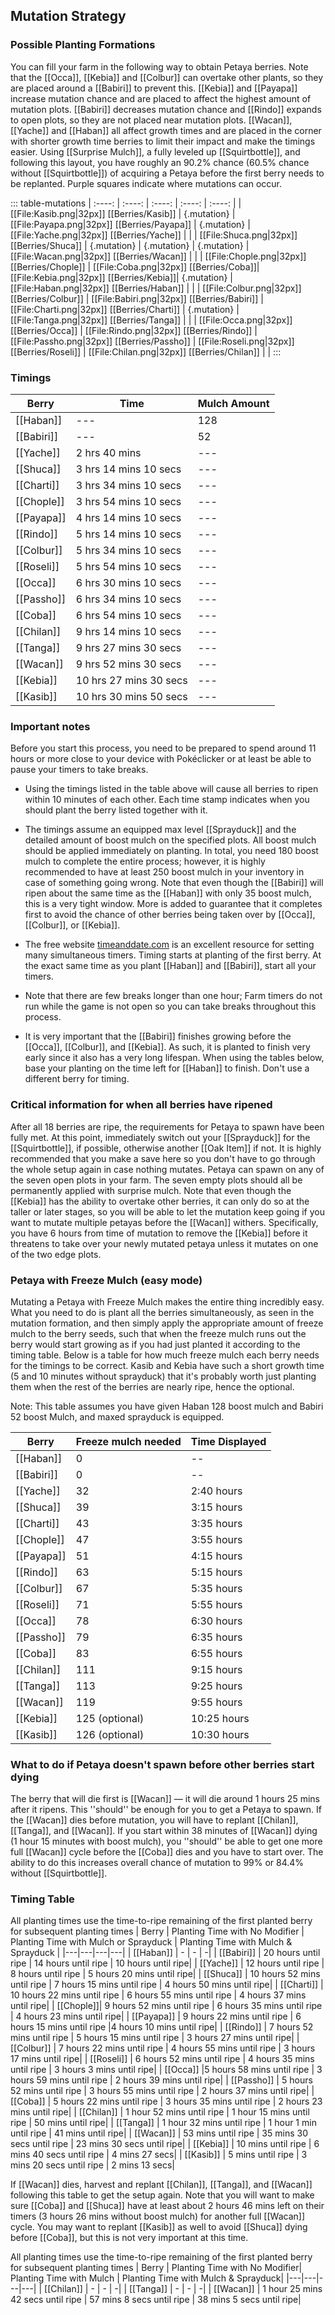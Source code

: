 ## Mutation Strategy
### Possible Planting Formations

You can fill your farm in the following way to obtain Petaya berries. Note that the [[Occa]], [[Kebia]] and [[Colbur]] can overtake other plants, so they are placed around a [[Babiri]] to prevent this. [[Kebia]] and [[Payapa]] increase mutation chance and are placed to affect the highest amount of mutation plots. [[Babiri]] decreases mutation chance and [[Rindo]] expands to open plots, so they are not placed near mutation plots. [[Wacan]], [[Yache]] and [[Haban]] all affect growth times and are placed in the corner with shorter growth time berries to limit their impact and make the timings easier. Using [[Surprise Mulch]], a fully leveled up [[Squirtbottle]], and following this layout, you have roughly an 90.2% chance (60.5% chance without [[Squirtbottle]]) of acquiring a Petaya before the first berry needs to be replanted. Purple squares indicate where mutations can occur.

::: table-mutations
| :----: | :----: | :----: | :----: | :----: |
| [[File:Kasib.png\|32px]] [[Berries/Kasib]] | {.mutation} | [[File:Payapa.png\|32px]] [[Berries/Payapa]] | {.mutation} | [[File:Yache.png\|32px]] [[Berries/Yache]] | |
| [[File:Shuca.png\|32px]] [[Berries/Shuca]] | {.mutation}  | {.mutation} | {.mutation} | [[File:Wacan.png\|32px]] [[Berries/Wacan]] | |
| [[File:Chople.png\|32px]] [[Berries/Chople]] | [[File:Coba.png\|32px]] [[Berries/Coba]]| [[File:Kebia.png\|32px]] [[Berries/Kebia]]| {.mutation} |[[File:Haban.png\|32px]] [[Berries/Haban]] | |
| [[File:Colbur.png\|32px]] [[Berries/Colbur]] | [[File:Babiri.png\|32px]] [[Berries/Babiri]] | [[File:Charti.png\|32px]] [[Berries/Charti]] | {.mutation} | [[File:Tanga.png\|32px]] [[Berries/Tanga]] | |
| [[File:Occa.png\|32px]] [[Berries/Occa]] | [[File:Rindo.png\|32px]] [[Berries/Rindo]] | [[File:Passho.png\|32px]] [[Berries/Passho]] | [[File:Roseli.png\|32px]] [[Berries/Roseli]] | [[File:Chilan.png\|32px]] [[Berries/Chilan]] | |
:::

### Timings
|Berry | Time | Mulch Amount|
|---|---|---|
| [[Haban]] | --- | 128|
| [[Babiri]] | --- | 52|
| [[Yache]] | 2 hrs 40 mins | --- |
| [[Shuca]] | 3 hrs 14 mins 10 secs | ---|
| [[Charti]] | 3 hrs 34 mins 10 secs| ---|
| [[Chople]]| 3 hrs 54 mins 10 secs | ---|
| [[Payapa]] | 4 hrs 14 mins 10 secs | ---|
| [[Rindo]] | 5 hrs 14 mins 10 secs | ---|
| [[Colbur]] | 5 hrs 34 mins 10 secs | ---|
| [[Roseli]] | 5 hrs 54 mins 10 secs | ---|
| [[Occa]] | 6 hrs 30 mins 10 secs | ---|
| [[Passho]] | 6 hrs 34 mins 10 secs | ---|
| [[Coba]] | 6 hrs 54 mins 10 secs |---|
| [[Chilan]] | 9 hrs 14 mins 10 secs | ---|
| [[Tanga]] | 9 hrs 27 mins 30 secs | ---|
| [[Wacan]] | 9 hrs 52 mins 30 secs | ---|
| [[Kebia]] | 10 hrs 27 mins 30 secs | ---|
| [[Kasib]] | 10 hrs 30 mins 50 secs | ---|

### Important notes

Before you start this process, you need to be prepared to spend around 11 hours or more close to your device with Pokéclicker or at least be able to pause your timers to take breaks.

* Using the timings listed in the table above will cause all berries to ripen within 10 minutes of each other. Each time stamp indicates when you should plant the berry listed together with it.

* The timings assume an equipped max level [[Sprayduck]] and the detailed amount of boost mulch on the specified plots. All boost mulch should be applied immediately on planting. In total, you need 180 boost mulch to complete the entire process; however, it is highly recommended to have at least 250 boost mulch in your inventory in case of something going wrong. Note that even though the [[Babiri]] will ripen about the same time as the [[Haban]] with only 35 boost mulch, this is a very tight window. More is added to guarantee that it completes first to avoid the chance of other berries being taken over by [[Occa]], [[Colbur]], or [[Kebia]].

* The free website [timeanddate.com](https://www.timeanddate.com/timer/ ) is an excellent resource for setting many simultaneous timers. Timing starts at planting of the first berry. At the exact same time as you plant [[Haban]] and [[Babiri]], start all your timers.

* Note that there are few breaks longer than one hour; Farm timers do not run while the game is not open so you can take breaks throughout this process.

* It is very important that the [[Babiri]] finishes growing before the [[Occa]], [[Colbur]], and [[Kebia]]. As such, it is planted to finish very early since it also has a very long lifespan. When using the tables below, base your planting on the time left for [[Haban]] to finish. Don't use a different berry for timing.

### Critical information for when all berries have ripened


After all 18 berries are ripe, the requirements for Petaya to spawn have been fully met. At this point, immediately switch out your [[Sprayduck]] for the [[Squirtbottle]], if possible, otherwise another [[Oak Item]] if not. It is highly recommended that you make a save here so you don't have to go through the whole setup again in case nothing mutates. Petaya can spawn on any of the seven open plots in your farm. The seven empty plots should all be permanently applied with surprise mulch. Note that even though the [[Kebia]] has the ability to overtake other berries, it can only do so at the taller or later stages, so you will be able to let the mutation keep going if you want to mutate multiple petayas before the [[Wacan]] withers. Specifically, you have 6 hours from time of mutation to remove the [[Kebia]] before it threatens to take over your newly mutated petaya unless it mutates on one of the two edge plots.


### Petaya with Freeze Mulch (easy mode)
Mutating a Petaya with Freeze Mulch makes the entire thing incredibly easy.  What you need to do is plant all the berries simultaneously, as seen in the mutation formation, and then simply apply the appropriate amount of freeze mulch to the berry seeds, such that when the freeze mulch runs out the berry would start growing as if you had just planted it according to the timing table.  Below is a table for how much freeze mulch each berry needs for the timings to be correct.  Kasib and Kebia have such a short growth time (5 and 10 minutes without sprayduck) that it's probably worth just planting them when the rest of the berries are nearly ripe, hence the optional.

Note: This table assumes you have given Haban 128 boost mulch and Babiri 52 boost Mulch, and maxed sprayduck is equipped.

| Berry | Freeze mulch needed | Time Displayed |
|---|---|---|
| [[Haban]] | 0 | --|
| [[Babiri]] | 0 | --|
| [[Yache]] | 32 | 2:40 hours|
| [[Shuca]] | 39 | 3:15 hours|
| [[Charti]] | 43 | 3:35 hours|
| [[Chople]] | 47 | 3:55 hours|
| [[Payapa]] | 51 | 4:15 hours|
| [[Rindo]] | 63 | 5:15 hours|
| [[Colbur]] | 67 | 5:35 hours|
| [[Roseli]] | 71 | 5:55 hours|
| [[Occa]] | 78 | 6:30 hours|
| [[Passho]] | 79 | 6:35 hours|
| [[Coba]] | 83 | 6:55 hours|
| [[Chilan]] | 111 | 9:15 hours|
| [[Tanga]] | 113 | 9:25 hours|
| [[Wacan]] | 119 | 9:55 hours|
| [[Kebia]] | 125 (optional) | 10:25 hours|
| [[Kasib]] | 126 (optional) | 10:30 hours|

### What to do if Petaya doesn't spawn before other berries start dying

<!--T:21-->
The berry that will die first is [[Wacan]] — it will die around 1 hours 25 mins after it ripens. This ''should'' be enough for you to get a Petaya to spawn. If the [[Wacan]] dies before mutation, you will have to replant [[Chilan]], [[Tanga]], and [[Wacan]]. If you start within 38 minutes of [[Wacan]] dying (1 hour 15 minutes with boost mulch), you ''should'' be able to get one more full [[Wacan]] cycle before the [[Coba]] dies and you have to start over. The ability to do this increases overall chance of mutation to 99% or 84.4% without [[Squirtbottle]].

### Timing Table
All planting times use the time-to-ripe remaining of the first planted berry for subsequent planting times
| Berry | Planting Time with No Modifier | Planting Time with Mulch or Sprayduck | Planting Time with  Mulch & Sprayduck |
|---|---|---|---|
| [[Haban]] | - | - | -|
| [[Babiri]] | 20 hours until ripe | 14 hours until ripe | 10 hours until ripe|
| [[Yache]] | 12 hours until ripe | 8 hours until ripe | 5 hours 20 mins until ripe|
| [[Shuca]] | 10 hours 52 mins until ripe | 7 hours 15 mins until ripe | 4 hours 50 mins until ripe|
| [[Charti]] | 10 hours 22 mins until ripe | 6 hours 55 mins until ripe | 4 hours 37 mins until ripe|
| [[Chople]]| 9 hours 52 mins until ripe | 6 hours 35 mins until ripe | 4 hours 23 mins until ripe|
| [[Payapa]] | 9 hours 22 mins until ripe | 6 hours 15 mins until ripe |4 hours 10 mins until ripe|
| [[Rindo]] | 7 hours 52 mins until ripe | 5 hours 15 mins until ripe | 3 hours 27 mins until ripe|
| [[Colbur]] | 7 hours 22 mins until ripe | 4 hours 55 mins until ripe | 3 hours 17 mins until ripe|
| [[Roseli]] | 6 hours 52 mins until ripe | 4 hours 35 mins until ripe | 3 hours 3 mins until ripe|
| [[Occa]] |5 hours 58 mins until ripe | 3 hours 59 mins until ripe | 2 hours 39 mins until ripe|
| [[Passho]] | 5 hours 52 mins until ripe | 3 hours 55 mins until ripe | 2 hours 37 mins until ripe|
| [[Coba]] | 5 hours 22 mins until ripe | 3 hours 35 mins until ripe | 2 hours 23 mins until ripe|
| [[Chilan]] | 1 hour 52 mins until ripe | 1 hour 15 mins until ripe | 50 mins until ripe|
| [[Tanga]] | 1 hour 32 mins until ripe | 1 hour 1 min until ripe | 41 mins until ripe|
| [[Wacan]] | 53 mins until ripe | 35 mins 30 secs until ripe | 23 mins 30 secs until ripe|
| [[Kebia]] | 10 mins until ripe | 6 mins 40 secs until ripe | 4 mins 27 secs|
| [[Kasib]] | 5 mins until ripe | 3 mins 20 secs until ripe | 2 mins 13 secs|

If [[Wacan]] dies, harvest and replant [[Chilan]], [[Tanga]], and [[Wacan]] following this table to get the setup again. Note that you will want to make sure [[Coba]] and [[Shuca]] have at least about 2 hours 46 mins left on their timers (3 hours 26 mins without boost mulch) for another full [[Wacan]] cycle. You may want to replant [[Kasib]] as well to avoid [[Shuca]] dying before [[Coba]], but this is not very important at this time.

All planting times use the time-to-ripe remaining of the first planted berry for subsequent planting times
| Berry | Planting Time with No Modifier|  Planting Time with Mulch | Planting Time with Mulch & Sprayduck|
|---|---|---|---|
| [[Chilan]] | - | - | -|
| [[Tanga]] | - | - | -|
| [[Wacan]] | 1 hour 25 mins 42 secs until ripe |  57 mins 8 secs until ripe | 38 mins 5 secs until ripe|